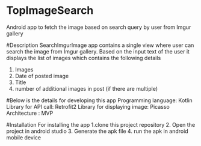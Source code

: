# TopImageSearch
Android app to fetch the image based on search query by user from Imgur gallery

#Description
SearchImgurImage app contains a single view where user can search the image from Imgur gallery.
Based on the input text of the user it displays the list of images which contains the following details
1. Images
2. Date of posted image
3. Title
4. number of additional images in post (if there are multiple)

#Below is the details for developing this app
Programming language: Kotlin
Library for API call: Retrofit2
Library for displaying image: Picasso
Architecture : MVP

#Installation
For installing the app 
1.clone this project repository
2. Open the project in android studio
3. Generate the apk file
4. run the apk in android mobile device

